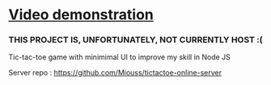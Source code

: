 # [Video demonstration](https://youtu.be/zu31yRSm77A) 
### THIS PROJECT IS, UNFORTUNATELY, NOT CURRENTLY HOST :(

Tic-tac-toe game with minimimal UI to improve my skill in Node JS

Server repo : https://github.com/Miouss/tictactoe-online-server
